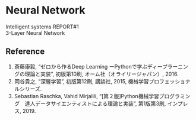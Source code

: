 # Neural Network
Intelligent systems REPORT#1  
3-Layer Neural Network

## Reference
1. 斎藤康毅, “ゼロから作るDeep Learning ーPythonで学ぶディープラーニングの理論と実装”, 初版第10刷, オーム社（オライリージャパン）, 2016.
2. 岡谷貴之, “深層学習”, 初版第12刷, 講談社, 2015, 機械学習プロフェッショナルシリーズ.
3. Sebastian Raschka, Vahid Mirjalili, “[第２版]Python機械学習プログラミング　達人データサイエンティストによる理論と実装”, 第1版第3刷, インプレス, 2019.